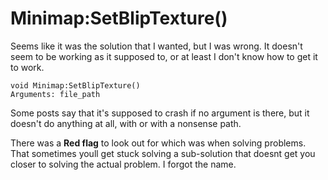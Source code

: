 # Minimap:SetBlipTexture()

Seems like it was the solution that I wanted, but I was wrong. It doesn't seem to be working as it supposed to, or at least I don't know how to get it to work.

```
void Minimap:SetBlipTexture()
Arguments: file_path

```

Some posts say that it's supposed to crash if no argument is there, but it doesn't do anything at all, with or with a nonsense path.

There was a **Red flag** to look out for which was when solving problems. That sometimes youll get stuck solving a sub-solution that doesnt get you closer to solving the actual problem. I forgot the name.


